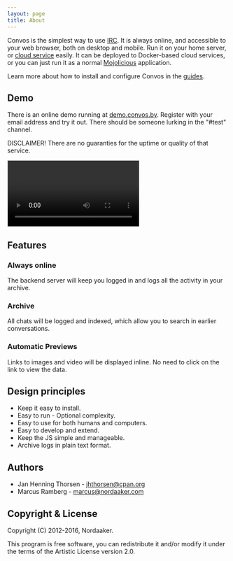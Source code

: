 ```yaml
---
layout: page
title: About
---
```


Convos is the simplest way to use [IRC](http://www.irchelp.org/). It is always
online, and accessible to your web browser, both on desktop and mobile. Run it
on your home server, or [cloud service](https://www.digitalocean.com/) easily.
It can be deployed to Docker-based cloud services, or you can just run it as a
normal [Mojolicious](http://mojolicious.org/) application.

Learn more about how to install and configure Convos in the
[guides](/doc).

## Demo

There is an online demo running at [demo.convos.by](http://demo.convos.by).
Register with your email address and try it out. There should be someone
lurking in the "#test" channel.

DISCLAIMER! There are no guaranties for the uptime or quality of that service.

<video preload="auto" style="max-width:100%;border:1px solid #ccc" controls autoplay loop>
  <source src="https://s3.amazonaws.com/quickcast/28775/230166/quickcast-small.mp4?1471743889642" type="video/mp4">
  <source src="https://s3.amazonaws.com/quickcast/28775/230166/quickcast.webm?1471743889642" type="video/webm">
  <p>Sorry, your browser does not support the QuickCast video player</p>
</video>

## Features

### Always online

The backend server will keep you logged in and logs all the activity in your
archive.

### Archive

All chats will be logged and indexed, which allow you to search in earlier
conversations.

### Automatic Previews

Links to images and video will be displayed inline. No need to click on the
link to view the data.

## Design principles

* Keep it easy to install.
* Easy to run - Optional complexity.
* Easy to use for both humans and computers.
* Easy to develop and extend.
* Keep the JS simple and manageable.
* Archive logs in plain text format.

## Authors

* Jan Henning Thorsen - jhthorsen@cpan.org
* Marcus Ramberg - marcus@nordaaker.com

## Copyright & License

Copyright (C) 2012-2016, Nordaaker.

This program is free software, you can redistribute it and/or modify it under
the terms of the Artistic License version 2.0.
